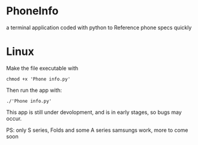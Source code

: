 # PhoneInfo
a terminal application coded with python to Reference phone specs quickly

# Linux

Make the file executable with
```
chmod +x 'Phone info.py'
```

Then run the app with:
```
./'Phone info.py'
```
This app is still under devolopment, and is in early stages, so bugs may occur.

PS: only S series, Folds and some A series samsungs work, more to come soon
